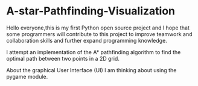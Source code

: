 # A-star-Pathfinding-Visualization

Hello everyone,this is my first Python open source project and I hope that some programmers will contribute to this project
to improve teamwork and collaboration skills and further expand programming knowledge.


I attempt an implementation of the A* pathfinding algorithm to find the optimal path between two points in a 2D grid.

About the graphical User Interface (UI) I am thinking about using the pygame module.